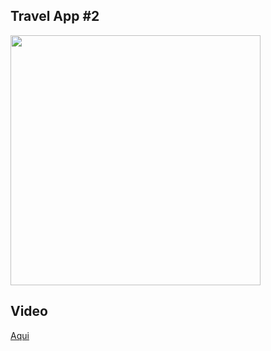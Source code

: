## Travel App #2

<img src="https://user-images.githubusercontent.com/30422190/98409886-6511bb00-2052-11eb-9d47-aa1ebf4070ba.png" width="400">

## Video

[Aqui](https://www.youtube.com/watch?v=3K_y09eKaKs&t=2s)
